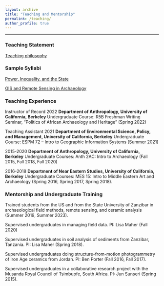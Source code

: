 ```yaml
---
layout: archive
title: "Teaching and Mentorship"
permalink: /teaching/
author_profile: true
---
```

---

### Teaching Statement
[Teaching philosophy](github.io/wolfalders/files/pdf/alders_teaching.pdf)

### Sample Syllabi
[Power, Inequality, and the State](github.io/wolfalders/files/pdf/alders_syllabus_powerheterarchy.pdf)

[GIS and Remote Sensing in Archaeology](github.io/wolfalders/files/pdf/alders_syllabus_gis.pdf)

### Teaching Experience
Instructor of Record
2022	__Department of Anthropology, University of California, Berkeley__
Undergraduate Course: 	R5B Freshman Writing Seminar, “Politics of African Archaeology and Heritage” (Spring 2022)

Teaching Assistant
2021		__Department of Environmental Science, Policy, and Management, University of California, Berkeley__
Undergraduate Course: 	ESPM 72 – Intro to Geographic Information Systems (Summer 2021) 

2015-2020	__Department of Anthropology, University of California, Berkeley__
Undergraduate Courses: Anth 2AC: Intro to Archaeology (Fall 2015, Fall 2018, Fall 2020) 

2016-2018	__Department of Near Eastern Studies, University of California, Berkeley__
Undergraduate Courses: MES 15: Intro to Middle Eastern Art and Archaeology (Spring 2016, Spring 2017, Spring 2018).



### Mentorship and Undergraduate Training
Trained students from the US and from the State University of Zanzibar in archaeological field methods, remote sensing, and ceramic analysis (Summer 2019, Summer 2023).

Supervised undergraduates in managing field data. PI: Lisa Maher (Fall 2020)

Supervised undergraduates in soil analysis of sediments from Zanzibar, Tanzania. PI: Lisa Maher (Spring 2018).

Supervised undergraduates doing structure-from-motion photogrammetry of Iron Age ceramics from Jordan. PI: Ben Porter (Fall 2016, Fall 2017).

Supervised undergraduates in a collaborative research project with the Musanda Royal Council of Tsimbupfe, South Africa. PI: Jun Sunseri (Spring 2015).
